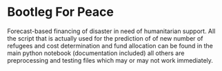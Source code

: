 # Bootleg For Peace
Forecast-based financing of disaster in need of humanitarian support. All the script that is actually used for the prediction of of new number of refugees and cost determination and fund allocation can be found in the main python notebook (documentation included) all others are preprocessing and testing files which may or may not work immediately.